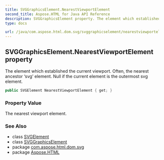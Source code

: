 ```yaml
---
title: SVGGraphicsElement.NearestViewportElement
second_title: Aspose.HTML for Java API Reference
description: SVGGraphicsElement property. The element which established the current viewport. Often the nearest ancestor svg element. Null if the current element is the outermost svg element
type: docs

url: /java/com.aspose.html.dom.svg/svggraphicselement/nearestviewportelement/
---
```

## SVGGraphicsElement.NearestViewportElement property

The element which established the current viewport. Often, the nearest ancestor ‘svg’ element. Null if the current element is the outermost svg element.

```java
public SVGElement NearestViewportElement { get; }
```

### Property Value

The nearest viewport element.

### See Also

* class [SVGElement](../../svgelement/)
* class [SVGGraphicsElement](../)
* package [com.aspose.html.dom.svg](../../../com.aspose.html.dom.svg/)
* package [Aspose.HTML](../../../)

